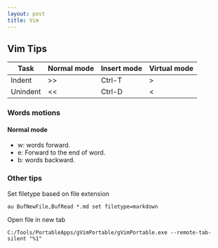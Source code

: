 ```yaml
---
layout: post
title: Vim
---
```


## Vim Tips

<table>
  <thead>
    <tr>
      <th>Task</th>
      <th>Normal mode</th>
      <th>Insert mode</th>
      <th>Virtual mode</th>
    </tr>
  </thead>
  <tbody>
    <tr>
      <td>Indent</td>
      <td>&gt;&gt;</td>
      <td>Ctrl-T</td>
      <td>&gt;</td>
    </tr>
    <tr>
      <td>Unindent</td>
      <td>&lt;&lt;</td>
      <td>Ctrl-D</td>
      <td>&lt;</td>
    </tr>
  </tbody>
</table>


### Words motions

#### Normal mode
* w: words forward.
* e: Forward to the end of word.
* b: words backward.

### Other tips

Set filetype based on file extension

    au BufNewFile,BufRead *.md set filetype=markdown

Open file in new tab

    C:/Tools/PortableApps/gVimPortable/gVimPortable.exe --remote-tab-silent "%1"

